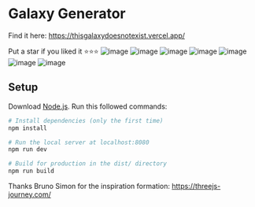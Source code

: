 # Galaxy Generator

Find it here: https://thisgalaxydoesnotexist.vercel.app/

Put a star if you liked it ⭐⭐⭐
![image](https://github.com/user-attachments/assets/bfcc73c8-e8a6-4c3c-accd-e2d6d3fd274d)
![image](https://github.com/user-attachments/assets/366919ea-2ffa-4736-83eb-ba406c1af0d3)
![image](https://github.com/user-attachments/assets/b4dc9799-c794-4b79-99b2-d0c1ce9557b1)
![image](https://github.com/user-attachments/assets/849292d3-55c2-4904-91ed-3133424777fe)
![image](https://github.com/user-attachments/assets/a7a168ed-9293-4ee0-86e8-1180172376bb)
![image](https://github.com/user-attachments/assets/ff930bd3-ccf5-40fe-9206-9dfe78fcab88)
![image](https://github.com/user-attachments/assets/5e4703a1-a174-4ce2-9cca-226faa298497)


## Setup
Download [Node.js](https://nodejs.org/en/download/).
Run this followed commands:

``` bash
# Install dependencies (only the first time)
npm install

# Run the local server at localhost:8080
npm run dev

# Build for production in the dist/ directory
npm run build
```

Thanks Bruno Simon for the inspiration
formation: https://threejs-journey.com/
